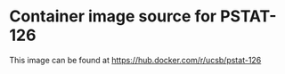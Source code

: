 # Container image source for PSTAT-126
This image can be found at https://hub.docker.com/r/ucsb/pstat-126


